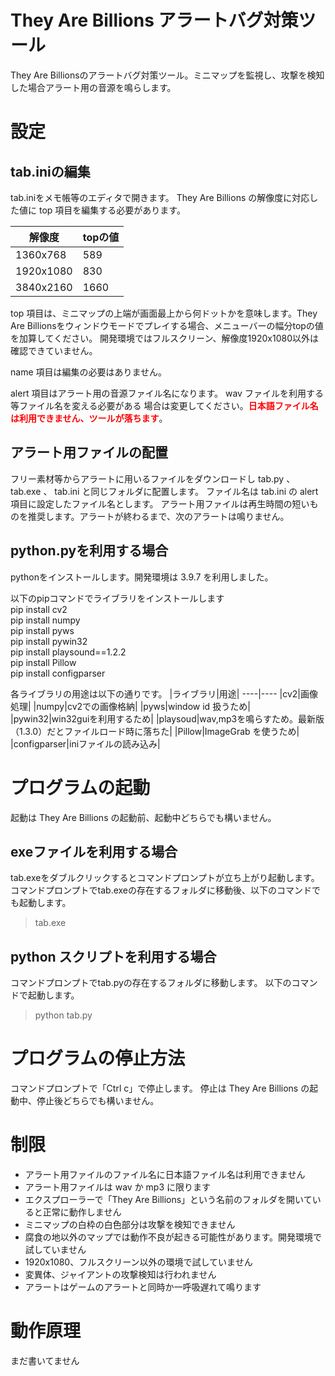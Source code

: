 # They Are Billions アラートバグ対策ツール
They Are Billionsのアラートバグ対策ツール。ミニマップを監視し、攻撃を検知した場合アラート用の音源を鳴らします。
  
  
# 設定

## tab.iniの編集
tab.iniをメモ帳等のエディタで開きます。
They Are Billions の解像度に対応した値に top 項目を編集する必要があります。

| 解像度 |topの値 |
----|---- 
| 1360x768 | 589 |
| 1920x1080 | 830 |
| 3840x2160 | 1660 |

top 項目は、ミニマップの上端が画面最上から何ドットかを意味します。They Are Billionsをウィンドウモードでプレイする場合、メニューバーの幅分topの値を加算してください。
開発環境ではフルスクリーン、解像度1920x1080以外は確認できていません。

name 項目は編集の必要はありません。

alert 項目はアラート用の音源ファイル名になります。 wav ファイルを利用する等ファイル名を変える必要がある
場合は変更してください。**<font color="Red">日本語ファイル名は利用できません、ツールが落ちます</font>**。

## アラート用ファイルの配置
フリー素材等からアラートに用いるファイルをダウンロードし tab.py 、 tab.exe 、 tab.ini と同じフォルダに配置します。
ファイル名は tab.ini の alert 項目に設定したファイル名とします。
アラート用ファイルは再生時間の短いものを推奨します。アラートが終わるまで、次のアラートは鳴りません。

## python.pyを利用する場合
pythonをインストールします。開発環境は 3.9.7 を利用しました。

以下のpipコマンドでライブラリをインストールします  
pip install cv2  
pip install numpy  
pip install pyws  
pip install pywin32  
pip install playsound==1.2.2  
pip install Pillow  
pip install configparser  

各ライブラリの用途は以下の通りです。
|ライブラリ|用途|
----|---- 
|cv2|画像処理|
|numpy|cv2での画像格納|
|pyws|window id 扱うため|
|pywin32|win32guiを利用するため|
|playsoud|wav,mp3を鳴らすため。最新版（1.3.0）だとファイルロード時に落ちた|
|Pillow|ImageGrab を使うため|
|configparser|iniファイルの読み込み|
  
  
# プログラムの起動
起動は They Are Billions の起動前、起動中どちらでも構いません。

## exeファイルを利用する場合
tab.exeをダブルクリックするとコマンドプロンプトが立ち上がり起動します。
コマンドプロンプトでtab.exeの存在するフォルダに移動後、以下のコマンドでも起動します。
> tab.exe

## python スクリプトを利用する場合
コマンドプロンプトでtab.pyの存在するフォルダに移動します。
以下のコマンドで起動します。
> python tab.py
  
  
# プログラムの停止方法
コマンドプロンプトで「Ctrl c」で停止します。
停止は They Are Billions の起動中、停止後どちらでも構いません。
  
  
# 制限
- アラート用ファイルのファイル名に日本語ファイル名は利用できません
- アラート用ファイルは wav か mp3 に限ります
- エクスプローラーで「They Are Billions」という名前のフォルダを開いていると正常に動作しません
- ミニマップの白枠の白色部分は攻撃を検知できません
- 腐食の地以外のマップでは動作不良が起きる可能性があります。開発環境で試していません
- 1920x1080、フルスクリーン以外の環境で試していません
- 変異体、ジャイアントの攻撃検知は行われません
- アラートはゲームのアラートと同時か一呼吸遅れて鳴ります
  
  
# 動作原理
まだ書いてません
